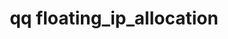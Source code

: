 ---
category: floating
command: floating_ip_allocation
keywords: qq, qq_cli, floating_ip_allocation
optional_options: []
permalink: /qq-cli-command-guide/floating/floating_ip_allocation.html
positional_options: []
sidebar: qq_cli_command_reference_sidebar
summary: This section explains how to use the <code>qq floating_ip_allocation</code>
  command.
synopsis: Get cluster-wide floating IP allocation
title: qq floating_ip_allocation
usage: qq floating_ip_allocation [-h]

---